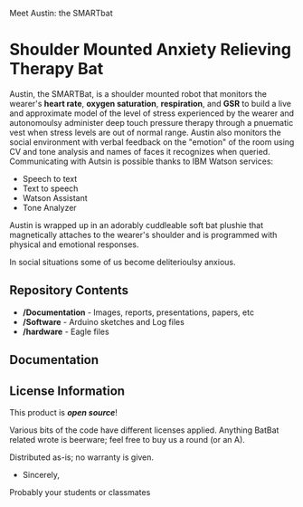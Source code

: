 Meet Austin: the SMARTbat

 **S**houlder **M**ounted **A**nxiety **R**elieving **T**herapy **Bat**
===========================================================

Austin, the SMARTBat, is a shoulder mounted robot that monitors the wearer's **heart rate**, **oxygen saturation**, **respiration**, and **GSR** to build a live and approximate model of the level of stress experienced by the wearer and autonomoulsy administer deep touch pressure therapy through a pnuematic vest when stress levels are out of normal range. Austin also monitors the social environment with verbal feedback on the "emotion" of the room using CV and tone analysis and names of faces it recognizes when queried. Communicating with Autsin is possible thanks to IBM Watson services:

- Speech to text
- Text to speech
- Watson Assistant
- Tone Analyzer 

Austin is wrapped up in an adorably cuddleable soft bat plushie that magnetically attaches to the wearer's shoulder and is programmed with physical and emotional responses. 

In social situations some of us become deliterioulsy anxious.

Repository Contents
-------------------

* **/Documentation** - Images, reports, presentations, papers, etc
* **/Software** - Arduino sketches and Log files 
* **/hardware** - Eagle files

Documentation
--------------



License Information
-------------------

This product is _**open source**_! 

Various bits of the code have different licenses applied. Anything BatBat related wrote is beerware; feel free to buy us a round (or an A). 

Distributed as-is; no warranty is given.

- Sincerely, 

Probably your students or classmates 
